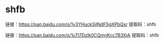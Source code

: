 # shfb
链接：https://pan.baidu.com/s/1y3YHuckSjlNdFSgXPbQsr
提取码：shfb

链接：https://pan.baidu.com/s/1uTl7DzIk0CQmnKcc7B3XjA 
提取码：shfb 

